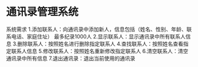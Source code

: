# 通讯录管理系统
系统需求
1.添加联系人：向通讯录中添加新人，信息包括（姓名、性别、年龄、联系电话、家庭住址） 最多纪录1000人
2.显示联系人：显示通讯录中所有联系人信息
3.删除联系人：按照姓名进行删除指定联系人
4.查找联系人：按照姓名查看指定联系人信息
5.修改联系人：按照姓名重新修改指定联系人
6.清空联系人：清空通讯录中所有信息
7.退出通讯录：退出当前使用的通讯录

